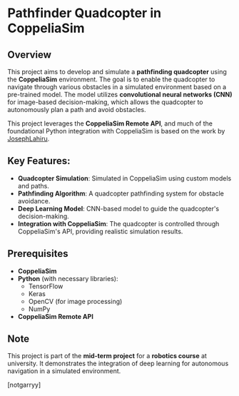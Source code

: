 # Pathfinder Quadcopter in CoppeliaSim

## Overview

This project aims to develop and simulate a **pathfinding quadcopter** using the **CoppeliaSim** environment. The goal is to enable the quadcopter to navigate through various obstacles in a simulated environment based on a pre-trained model. The model utilizes **convolutional neural networks (CNN)** for image-based decision-making, which allows the quadcopter to autonomously plan a path and avoid obstacles.

This project leverages the **CoppeliaSim Remote API**, and much of the foundational Python integration with CoppeliaSim is based on the work by [JosephLahiru](https://github.com/JosephLahiru/coppeliasim-python). 

## Key Features:
- **Quadcopter Simulation**: Simulated in CoppeliaSim using custom models and paths.
- **Pathfinding Algorithm**: A quadcopter pathfinding system for obstacle avoidance.
- **Deep Learning Model**: CNN-based model to guide the quadcopter's decision-making.
- **Integration with CoppeliaSim**: The quadcopter is controlled through CoppeliaSim's API, providing realistic simulation results.
  
## Prerequisites

- **CoppeliaSim**
- **Python** (with necessary libraries):
  - TensorFlow
  - Keras
  - OpenCV (for image processing)
  - NumPy
- **CoppeliaSim Remote API**

## Note

This project is part of the **mid-term project** for a **robotics course** at university. It demonstrates the integration of deep learning for autonomous navigation in a simulated environment. 

[notgarryy]
